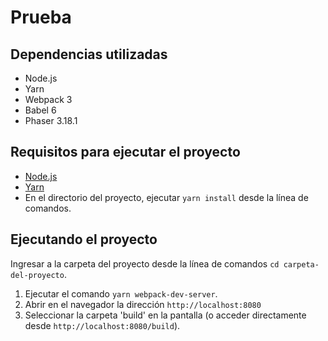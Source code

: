 # Prueba

## Dependencias utilizadas

- Node.js
- Yarn
- Webpack 3
- Babel 6
- Phaser 3.18.1

## Requisitos para ejecutar el proyecto

- [Node.js](https://nodejs.org/en/)
- [Yarn](https://yarnpkg.com/en/)
- En el directorio del proyecto, ejecutar `yarn install` desde la línea de comandos.

## Ejecutando el proyecto

Ingresar a la carpeta del proyecto desde la línea de comandos `cd carpeta-del-proyecto`.

1. Ejecutar el comando `yarn webpack-dev-server`.
2. Abrir en el navegador la dirección `http://localhost:8080`
3. Seleccionar la carpeta 'build' en la pantalla (o acceder directamente desde `http://localhost:8080/build`).
